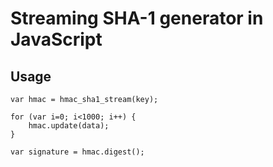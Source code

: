 Streaming SHA-1 generator in JavaScript
=======================================

Usage
-----

    var hmac = hmac_sha1_stream(key);

    for (var i=0; i<1000; i++) {
        hmac.update(data);
    }

    var signature = hmac.digest();
